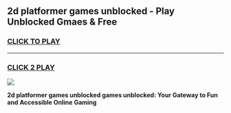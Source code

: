 
## 2d platformer games unblocked - Play Unblocked Gmaes & Free
<h3>
<a href="https://news.freeplayer.one?title=2d_platformer_games_unblocked&ref=16F">CLICK TO PLAY</a></h3>
<hr>

<h3>
<a href="https://news.freeplayer.one?title=2d_platformer_games_unblocked&ref=16F">CLICK 2 PLAY</a>
  
</h3>

<a href="https://news.freeplayer.one?title=2d_platformer_games_unblocked&ref=16F/"><img src="https://clearcache.store/games.png"></a>


**2d platformer games unblocked games unblocked: Your Gateway to Fun and Accessible Online Gaming**
